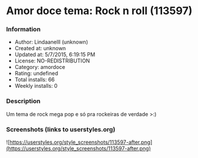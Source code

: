 # Amor doce tema: Rock n roll (113597)

### Information
- Author: Lindaanelll (unknown)
- Created at: unknown
- Updated at: 5/7/2015, 6:19:15 PM
- License: NO-REDISTRIBUTION
- Category: amordoce
- Rating: undefined
- Total installs: 66
- Weekly installs: 0


### Description
Um tema de rock mega pop e só pra rockeiras de verdade >:)


### Screenshots (links to userstyles.org)
![https://userstyles.org/style_screenshots/113597-after.png](https://userstyles.org/style_screenshots/113597-after.png)


